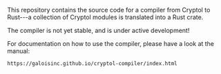 This repository contains the source code for a compiler from
Cryptol to Rust---a collection of Cryptol modules is translated into
a Rust crate.

The compiler is not yet stable, and is under active development!

For documentation on how to use the compiler, please have a look
at the manual:

    https://galoisinc.github.io/cryptol-compiler/index.html

